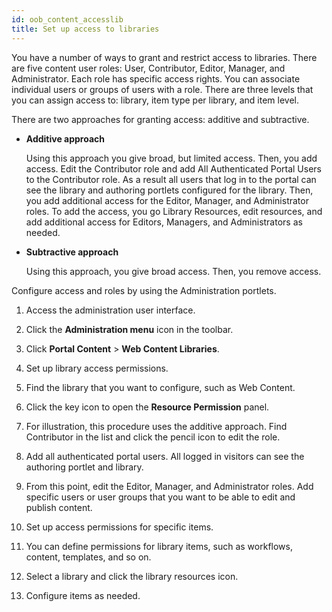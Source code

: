 ```yaml
---
id: oob_content_accesslib
title: Set up access to libraries
---
```





You have a number of ways to grant and restrict access to libraries. There are five content user roles: User, Contributor, Editor, Manager, and Administrator. Each role has specific access rights. You can associate individual users or groups of users with a role. There are three levels that you can assign access to: library, item type per library, and item level.

There are two approaches for granting access: additive and subtractive.

-   **Additive approach**

    Using this approach you give broad, but limited access. Then, you add access. Edit the Contributor role and add All Authenticated Portal Users to the Contributor role. As a result all users that log in to the portal can see the library and authoring portlets configured for the library. Then, you add additional access for the Editor, Manager, and Administrator roles. To add the access, you go Library Resources, edit resources, and add additional access for Editors, Managers, and Administrators as needed.


-   **Subtractive approach**

    Using this approach, you give broad access. Then, you remove access.


Configure access and roles by using the Administration portlets.

1.  Access the administration user interface.
2.  Click the **Administration menu** icon in the toolbar.

3.  Click **Portal Content** \> **Web Content Libraries**.

4.  Set up library access permissions.
5.  Find the library that you want to configure, such as Web Content.

6.  Click the key icon to open the **Resource Permission** panel.

7.  For illustration, this procedure uses the additive approach. Find Contributor in the list and click the pencil icon to edit the role.

8.  Add all authenticated portal users. All logged in visitors can see the authoring portlet and library.

9.  From this point, edit the Editor, Manager, and Administrator roles. Add specific users or user groups that you want to be able to edit and publish content.

10. Set up access permissions for specific items.
11. You can define permissions for library items, such as workflows, content, templates, and so on.

12. Select a library and click the library resources icon.

13. Configure items as needed.


